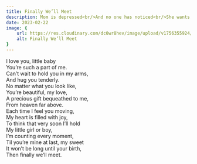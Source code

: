 ```yaml
---
title: Finally We’ll Meet
description: Mom is depressed<br/>And no one has noticed<br/>She wants everything to be perfect..<br/>She is hurt from within<br/>And the hormones drive her crazy<br/>Why do some men not help..<br/>Is it because it’s only for women?<br/>Now her life changed..<br/>S...
date: 2023-02-22
image: {
    url: https://res.cloudinary.com/dc0wr8hev/image/upload/v1756355924/Finally_We_ll_Meet_d5tglq.jpg ,
    alt: Finally We’ll Meet
}
---
```

I love you, little baby<br>
You’re such a part of me.<br>
Can’t wait to hold you in my arms,<br>
And hug you tenderly.<br>
No matter what you look like,<br>
You’re beautiful, my love,<br>
A precious gift bequeathed to me,<br>
From heaven far above.<br>
Each time I feel you moving,<br>
My heart is filled with joy,<br>
To think that very soon I’ll hold<br>
My little girl or boy,<br>
I’m counting every moment,<br>
Til you’re mine at last, my sweet<br>
It won’t be long until your birth,<br>
Then finally we’ll meet.